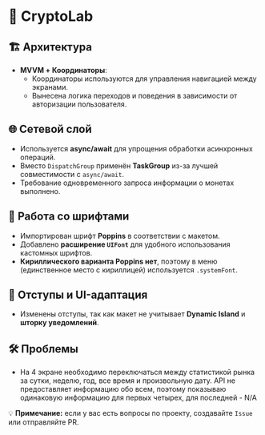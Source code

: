 # 🚀 CryptoLab


## 🏗 Архитектура
- **MVVM + Координаторы**:
  - Координаторы используются для управления навигацией между экранами.
  - Вынесена логика переходов и поведения в зависимости от авторизации пользователя.

## 🌐 Сетевой слой
- Используется **async/await** для упрощения обработки асинхронных операций.
- Вместо `DispatchGroup` применён **TaskGroup** из-за лучшей совместимости с `async/await`.
- Требование одновременного запроса информации о монетах выполнено.

## 🎨 Работа со шрифтами
- Импортирован шрифт **Poppins** в соответствии с макетом.
- Добавлено **расширение `UIFont`** для удобного использования кастомных шрифтов.
- **Кириллического варианта Poppins нет**, поэтому в меню (единственное место с кириллицей) используется `.systemFont`.

## 📐 Отступы и UI-адаптация
- Изменены отступы, так как макет не учитывает **Dynamic Island** и **шторку уведомлений**.

## 🛠 Проблемы
- На 4 экране необходимо переключаться между статистикой рынка за сутки, неделю, год, все время и произвольную дату. API не предоставляет информацию обо всем, поэтому показываю одинаковую информацию для первых четырех, для последней - N/A

💡 **Примечание:** если у вас есть вопросы по проекту, создавайте `Issue` или отправляйте PR. 

